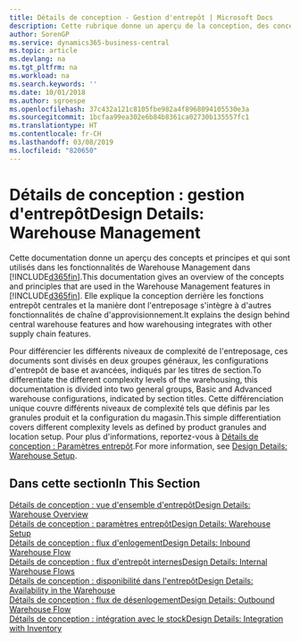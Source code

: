 ```yaml
---
title: Détails de conception - Gestion d'entrepôt | Microsoft Docs
description: Cette rubrique donne un aperçu de la conception, des concepts et des principes associés aux fonctionnalités de gestion d'entrepôt dans Business Central.
author: SorenGP
ms.service: dynamics365-business-central
ms.topic: article
ms.devlang: na
ms.tgt_pltfrm: na
ms.workload: na
ms.search.keywords: ''
ms.date: 10/01/2018
ms.author: sgroespe
ms.openlocfilehash: 37c432a121c8105fbe982a4f8968094105530e3a
ms.sourcegitcommit: 1bcfaa99ea302e6b84b8361ca02730b135557fc1
ms.translationtype: HT
ms.contentlocale: fr-CH
ms.lasthandoff: 03/08/2019
ms.locfileid: "820650"
---
```

# <a name="design-details-warehouse-management"></a><span data-ttu-id="89026-103">Détails de conception : gestion d'entrepôt</span><span class="sxs-lookup"><span data-stu-id="89026-103">Design Details: Warehouse Management</span></span>
<span data-ttu-id="89026-104">Cette documentation donne un aperçu des concepts et principes et qui sont utilisés dans les fonctionnalités de Warehouse Management dans [!INCLUDE[d365fin](includes/d365fin_md.md)].</span><span class="sxs-lookup"><span data-stu-id="89026-104">This documentation gives an overview of the concepts and principles that are used in the Warehouse Management features in [!INCLUDE[d365fin](includes/d365fin_md.md)].</span></span> <span data-ttu-id="89026-105">Elle explique la conception derrière les fonctions entrepôt centrales et la manière dont l'entreposage s'intègre à d'autres fonctionnalités de chaîne d'approvisionnement.</span><span class="sxs-lookup"><span data-stu-id="89026-105">It explains the design behind central warehouse features and how warehousing integrates with other supply chain features.</span></span>  

<span data-ttu-id="89026-106">Pour différencier les différents niveaux de complexité de l'entreposage, ces documents sont divisés en deux groupes généraux, les configurations d'entrepôt de base et avancées, indiqués par les titres de section.</span><span class="sxs-lookup"><span data-stu-id="89026-106">To differentiate the different complexity levels of the warehousing, this documentation is divided into two general groups, Basic and Advanced warehouse configurations, indicated by section titles.</span></span> <span data-ttu-id="89026-107">Cette différenciation unique couvre différents niveaux de complexité tels que définis par les granules produit et la configuration du magasin.</span><span class="sxs-lookup"><span data-stu-id="89026-107">This simple differentiation covers different complexity levels as defined by product granules and location setup.</span></span> <span data-ttu-id="89026-108">Pour plus d'informations, reportez\-vous à [Détails de conception : Paramètres entrepôt](design-details-warehouse-setup.md).</span><span class="sxs-lookup"><span data-stu-id="89026-108">For more information, see [Design Details: Warehouse Setup](design-details-warehouse-setup.md).</span></span>  

## <a name="in-this-section"></a><span data-ttu-id="89026-109">Dans cette section</span><span class="sxs-lookup"><span data-stu-id="89026-109">In This Section</span></span>  
[<span data-ttu-id="89026-110">Détails de conception : vue d'ensemble d'entrepôt</span><span class="sxs-lookup"><span data-stu-id="89026-110">Design Details: Warehouse Overview</span></span>](design-details-warehouse-overview.md)  
[<span data-ttu-id="89026-111">Détails de conception : paramètres entrepôt</span><span class="sxs-lookup"><span data-stu-id="89026-111">Design Details: Warehouse Setup</span></span>](design-details-warehouse-setup.md)  
[<span data-ttu-id="89026-112">Détails de conception : flux d'enlogement</span><span class="sxs-lookup"><span data-stu-id="89026-112">Design Details: Inbound Warehouse Flow</span></span>](design-details-inbound-warehouse-flow.md)  
[<span data-ttu-id="89026-113">Détails de conception : flux d'entrepôt internes</span><span class="sxs-lookup"><span data-stu-id="89026-113">Design Details: Internal Warehouse Flows</span></span>](design-details-internal-warehouse-flows.md)  
[<span data-ttu-id="89026-114">Détails de conception : disponibilité dans l'entrepôt</span><span class="sxs-lookup"><span data-stu-id="89026-114">Design Details: Availability in the Warehouse</span></span>](design-details-availability-in-the-warehouse.md)  
[<span data-ttu-id="89026-115">Détails de conception : flux de désenlogement</span><span class="sxs-lookup"><span data-stu-id="89026-115">Design Details: Outbound Warehouse Flow</span></span>](design-details-outbound-warehouse-flow.md)  
[<span data-ttu-id="89026-116">Détails de conception : intégration avec le stock</span><span class="sxs-lookup"><span data-stu-id="89026-116">Design Details: Integration with Inventory</span></span>](design-details-integration-with-inventory.md)
